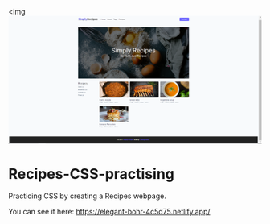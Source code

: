 <img <img  width=“964” alt="receipe" src="https://github.com/Alexandra2888/Recipes-CSS-practising/blob/master/recipe.png">


# Recipes-CSS-practising

Practicing CSS by creating a Recipes webpage.



You can see it here: https://elegant-bohr-4c5d75.netlify.app/

